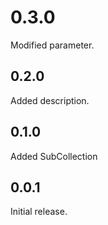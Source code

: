 # 0.3.0
Modified parameter.

## 0.2.0
Added description.

## 0.1.0
Added SubCollection

## 0.0.1
Initial release.
